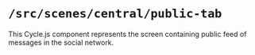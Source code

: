 # `/src/scenes/central/public-tab`

This Cycle.js component represents the screen containing public feed of messages in the social network.
